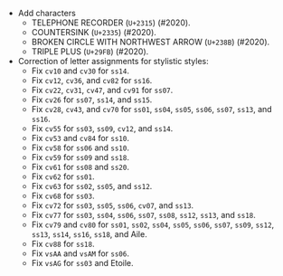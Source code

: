 * Add characters
  - TELEPHONE RECORDER (`U+2315`) (#2020).
  - COUNTERSINK (`U+2335`) (#2020).
  - BROKEN CIRCLE WITH NORTHWEST ARROW (`U+238B`) (#2020).
  - TRIPLE PLUS (`U+29FB`) (#2020).
* Correction of letter assignments for stylistic styles:
  - Fix `cv10` and `cv30` for `ss14`.
  - Fix `cv12`, `cv36`, and `cv82` for `ss16`.
  - Fix `cv22`, `cv31`, `cv47`, and `cv91` for `ss07`.
  - Fix `cv26` for `ss07`, `ss14`, and `ss15`.
  - Fix `cv28`, `cv43`, and `cv70` for `ss01`, `ss04`, `ss05`, `ss06`, `ss07`, `ss13`, and `ss16`.
  - Fix `cv55` for `ss03`, `ss09`, `cv12`, and `ss14`.
  - Fix `cv53` and `cv84` for `ss10`.
  - Fix `cv58` for `ss06` and `ss10`.
  - Fix `cv59` for `ss09` and `ss18`.
  - Fix `cv61` for `ss08` and `ss20`.
  - Fix `cv62` for `ss01`.
  - Fix `cv63` for `ss02`, `ss05`, and `ss12`.
  - Fix `cv68` for `ss03`.
  - Fix `cv72` for `ss03`, `ss05`, `ss06`, `cv07`, and `ss13`.
  - Fix `cv77` for `ss03`, `ss04`, `ss06`, `ss07`, `ss08`, `ss12`, `ss13`, and `ss18`.
  - Fix `cv79` and `cv80` for `ss01`, `ss02`, `ss04`, `ss05`, `ss06`, `ss07`, `ss09`, `ss12`, `ss13`, `ss14`, `ss16`, `ss18`, and Aile.
  - Fix `cv88` for `ss18`.
  - Fix `vsAA` and `vsAM` for `ss06`.
  - Fix `vsAG` for `ss03` and Etoile.
